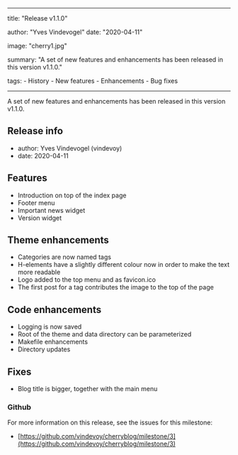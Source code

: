 ---

title: "Release v1.1.0"

author: "Yves Vindevogel"
date: "2020-04-11"

image: "cherry1.jpg"

summary: "A set of new features and enhancements has been released in this version v1.1.0."

tags:
    - History
    - New features
    - Enhancements
    - Bug fixes
    
----------

A set of new features and enhancements has been released in this version v1.1.0.

## Release info

- author: Yves Vindevogel (vindevoy)
- date: 2020-04-11

## Features

- Introduction on top of the index page
- Footer menu
- Important news widget
- Version widget 

## Theme enhancements

- Categories are now named tags
- H-elements have a slightly different colour now in order to make the text more readable
- Logo added to the top menu and as favicon.ico
- The first post for a tag contributes the image to the top of the page

## Code enhancements

- Logging is now saved
- Root of the theme and data directory can be parameterized
- Makefile enhancements
- Directory updates

## Fixes

- Blog title is bigger, together with the main menu

### Github 

For more information on this release, see the issues for this milestone:

- [https://github.com/vindevoy/cherryblog/milestone/3](https://github.com/vindevoy/cherryblog/milestone/3)